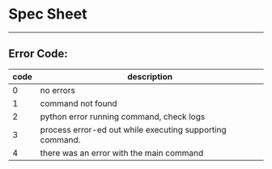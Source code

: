# Spec Sheet

----

## Error Code:
|code | description |
|-----|-------------|
|0    |  no errors
|1    |  command not found
|2    |  python error running command, check logs
|3    |  process error-ed out while executing supporting command.
|4    |  there was an error with the main command
